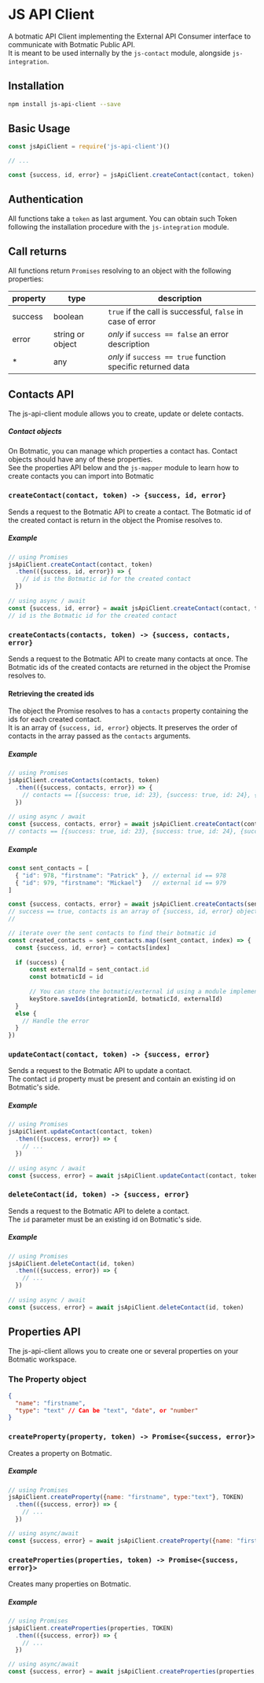 # JS API Client
A botmatic API Client implementing the External API Consumer interface to communicate with Botmatic Public API.  
It is meant to be used internally by the `js-contact` module, alongside `js-integration`.  

## Installation
```bash
npm install js-api-client --save
```

## Basic Usage
```javascript
const jsApiClient = require('js-api-client')()

// ...

const {success, id, error} = jsApiClient.createContact(contact, token)
```

## Authentication
All functions take a `token` as last argument.
You can obtain such Token following the installation procedure with the `js-integration` module.

## Call returns
All functions return `Promises` resolving to an object with the following properties:

property | type             | description
-------- | ---------------- | -----------
success  | boolean          | `true` if the call is successful, `false` in case of error
error    | string or object | *only* if `success == false` an error description
*        | any              | *only* if `success == true` function specific returned data

## Contacts API
The js-api-client module allows you to create, update or delete contacts.  

##### Contact objects
On Botmatic, you can manage which properties a contact has. Contact objects should have
any of these properties.  
See the properties API below and the `js-mapper` module to learn how to create contacts
you can import into Botmatic

### `createContact(contact, token) -> {success, id, error}`
Sends a request to the Botmatic API to create a contact.
The Botmatic id of the created contact is return in the object the Promise resolves to.

##### Example
```javascript
// using Promises
jsApiClient.createContact(contact, token)
  .then(({success, id, error}) => {
    // id is the Botmatic id for the created contact
  })
  
// using async / await
const {success, id, error} = await jsApiClient.createContact(contact, token)
// id is the Botmatic id for the created contact
```

### `createContacts(contacts, token) -> {success, contacts, error}`
Sends a request to the Botmatic API to create many contacts at once.
The Botmatic ids of the created contacts are returned in the object the Promise resolves to.

#### Retrieving the created ids
The object the Promise resolves to has a `contacts` property containing the ids for each created contact.  
It is an array of `{success, id, error}` objects. It preserves the order of contacts in the array passed as
the `contacts` arguments.

##### Example
```javascript
// using Promises
jsApiClient.createContacts(contacts, token)
  .then(({success, contacts, error}) => {
    // contacts == [{success: true, id: 23}, {success: true, id: 24}, {success: false, id: 25}, ...]
  })
  
// using async / await
const {success, contacts, error} = await jsApiClient.createContact(contact, token)
// contacts == [{success: true, id: 23}, {success: true, id: 24}, {success: false, id: 25}, ...]
```

##### Example
```javascript
const sent_contacts = [
  { "id": 978, "firstname": "Patrick" }, // external id == 978
  { "id": 979, "firstname": "Mickael"}   // external id == 979
]

const {success, contacts, error} = await jsApiClient.createContacts(sent_contacts, token)
// success == true, contacts is an array of {success, id, error} objects
// 

// iterate over the sent contacts to find their botmatic id
const created_contacts = sent_contacts.map((sent_contact, index) => {
  const {success, id, error} = contacts[index]
  
  if (success) {
      const externalId = sent_contact.id
      const botmaticId = id
      
      // You can store the botmatic/external id using a module implementing the KeyStore interface
      keyStore.saveIds(integrationId, botmaticId, externalId)
  }
  else {
    // Handle the error
  }
})
```


### `updateContact(contact, token) -> {success, error}`
Sends a request to the Botmatic API to update a contact.  
The contact `id` property must be present and contain an existing id on Botmatic's side.  

##### Example
```javascript
// using Promises
jsApiClient.updateContact(contact, token)
  .then(({success, error}) => {
    // ...
  })
  
// using async / await
const {success, error} = await jsApiClient.updateContact(contact, token)
```

### `deleteContact(id, token) -> {success, error}`
Sends a request to the Botmatic API to delete a contact.  
The `id` parameter must be an existing id on Botmatic's side.  

##### Example
```javascript
// using Promises
jsApiClient.deleteContact(id, token)
  .then(({success, error}) => {
    // ...
  })
  
// using async / await
const {success, error} = await jsApiClient.deleteContact(id, token)
```


## Properties API
The js-api-client allows you to create one or several properties on your Botmatic workspace.

### The Property object
```json
{
  "name": "firstname",
  "type": "text" // Can be "text", "date", or "number"
}
```

### `createProperty(property, token) -> Promise<{success, error}>`
Creates a property on Botmatic.

##### Example
```javascript
// using Promises
jsApiClient.createProperty({name: "firstname", type:"text"}, TOKEN)
  .then(({success, error}) => {
    // ...
  })

// using async/await
const {success, error} = await jsApiClient.createProperty({name: "firstname", type:"text"}, TOKEN)
```

### `createProperties(properties, token) -> Promise<{success, error}>`
Creates many properties on Botmatic.

##### Example
```javascript
// using Promises
jsApiClient.createProperties(properties, TOKEN)
  .then(({success, error}) => {
    // ...
  })

// using async/await
const {success, error} = await jsApiClient.createProperties(properties, TOKEN)
```
